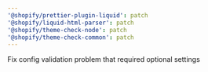 ```yaml
---
'@shopify/prettier-plugin-liquid': patch
'@shopify/liquid-html-parser': patch
'@shopify/theme-check-node': patch
'@shopify/theme-check-common': patch
---
```


Fix config validation problem that required optional settings
